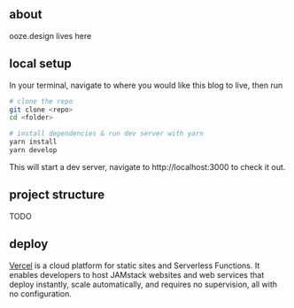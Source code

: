 ## about

ooze.design lives here

## local setup

In your terminal, navigate to where you would like this blog to live, then run

```bash
# clone the repo
git clone <repo>
cd <folder>

# install dependencies & run dev server with yarn
yarn install
yarn develop
```

This will start a dev server, navigate to http://localhost:3000 to check it out.

## project structure

TODO

## deploy

[Vercel](https://vercel.com/docs/v2/introduction) is a cloud platform for static sites and Serverless Functions. It enables developers to host JAMstack websites and web services that deploy instantly, scale automatically, and requires no supervision, all with no configuration.
